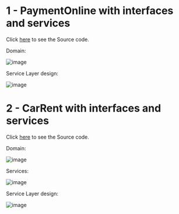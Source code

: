 # 1 - PaymentOnline with interfaces and services
Click [here](https://github.com/zKriguer/java-intermediary/tree/master/CarRent) to see the Source code.

Domain:

![image](https://github.com/zKriguer/java-intermediary/assets/77925501/15ddaa51-12f1-44b4-827b-a75d93249dbc)

Service Layer design:

![image](https://github.com/zKriguer/java-intermediary/assets/77925501/3598da99-536a-4b58-9a25-632b7611414b)




# 2 - CarRent with interfaces and services
Click [here](https://github.com/zKriguer/java-intermediary/tree/master/CarRent) to see the Source code.

Domain:

![image](https://github.com/zKriguer/java-intermediary/assets/77925501/4d136e72-ffda-4eb2-b9d0-12f30f742ad7)

Services: 

![image](https://github.com/zKriguer/java-intermediary/assets/77925501/6e43baed-74c6-445c-b302-ee80b87f746b)

Service Layer design:

![image](https://github.com/zKriguer/java-intermediary/assets/77925501/a3a7ff19-caa0-4ed5-9d00-1b90d45fd8bc)

